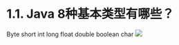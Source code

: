 # 1.1. Java 8种基本类型有哪些？
Byte  short  int  long float  double  boolean  char
![](https://ws4.sinaimg.cn/large/006Xmmmgly1g5v04dixr0j30d80ck0uu.jpg)
